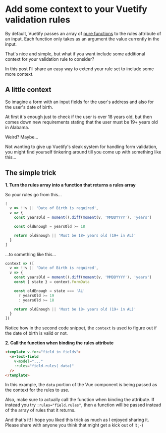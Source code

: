 # Add some context to your Vuetify validation rules

By default, Vuetify passes an array of [pure functions](https://medium.com/javascript-scene/master-the-javascript-interview-what-is-a-pure-function-d1c076bec976) to the rules attribute of an input. Each function only takes as an argument the value currently in the input.

That's nice and simple, but what if you want include some additional context for your validation rule to consider?

In this post I'll share an easy way to extend your rule set to include some more context.

## A little context

So imagine a form with an input fields for the user's address and also for the user's date of birth.

At first it's enough just to check if the user is over 18 years old, but then comes down new requirements stating that the user must be 19+ years old in Alabama.

Weird? Maybe...

Not wanting to give up Vuetify's sleak system for handling form validation, you might find yourself tinkering around till you come up with something like this...

## The simple trick

**1. Turn the rules array into a function that returns a rules array**

So your rules go from this...

```js
[
  v => !!v || 'Date of Birth is required',
  v => {
    const yearsOld = moment().diff(moment(v, 'MMDDYYYY'), 'years')

    const oldEnough = yearsOld >= 18

    return oldEnough || 'Must be 18+ years old (19+ in AL)'
  }
]
```

...to something like this...

```js
context => ([
  v => !!v || 'Date of Birth is required',
  v => {
    const yearsOld = moment().diff(moment(v, 'MMDDYYYY'), 'years')
    const { state } = context.formData

    const oldEnough = state === 'AL'
      ? yearsOld >= 19
      : yearsOld >= 18

    return oldEnough || 'Must be 18+ years old (19+ in AL)'
  }
])
```

Notice how in the second code snippet, the `context` is used to figure out if the date of birth is valid or not.

**2. Call the function when binding the rules attribute**

```html
<template v-for="field in fields">
  <v-text-field
    v-model="..."
    :rules="field.rules(_data)"
  />
</template>
```

In this example, the `data` portion of the Vue component is being passed as the context for the rules to use.

Also, make sure to actually call the function when binding the attribute. If instead you try `:rules="field.rules"`, then a function will be passed instead of the array of rules that it returns.

And that's it! I hope you liked this trick as much as I enjoyed sharing it. Please share with anyone you think that might get a kick out of it ;-)

